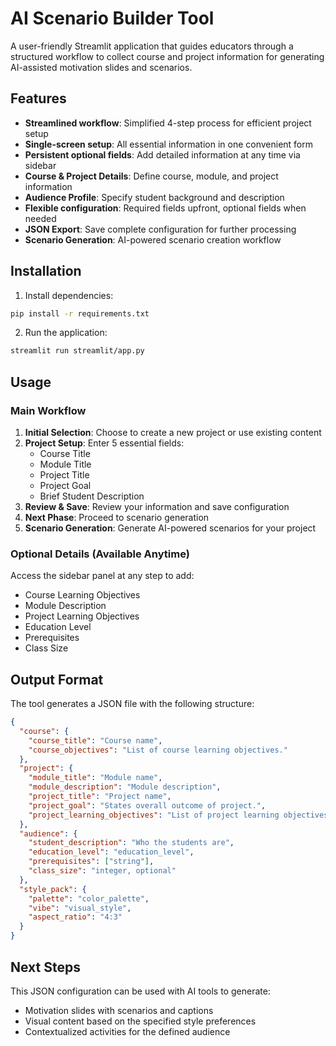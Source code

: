 # AI Scenario Builder Tool

A user-friendly Streamlit application that guides educators through a structured workflow to collect course and project information for generating AI-assisted motivation slides and scenarios.

## Features

- **Streamlined workflow**: Simplified 4-step process for efficient project setup
- **Single-screen setup**: All essential information in one convenient form
- **Persistent optional fields**: Add detailed information at any time via sidebar
- **Course & Project Details**: Define course, module, and project information
- **Audience Profile**: Specify student background and description
- **Flexible configuration**: Required fields upfront, optional fields when needed
- **JSON Export**: Save complete configuration for further processing
- **Scenario Generation**: AI-powered scenario creation workflow

## Installation

1. Install dependencies:
```bash
pip install -r requirements.txt
```

2. Run the application:
```bash
streamlit run streamlit/app.py
```

## Usage

### Main Workflow
1. **Initial Selection**: Choose to create a new project or use existing content
2. **Project Setup**: Enter 5 essential fields:
   - Course Title
   - Module Title
   - Project Title
   - Project Goal
   - Brief Student Description
3. **Review & Save**: Review your information and save configuration
4. **Next Phase**: Proceed to scenario generation
5. **Scenario Generation**: Generate AI-powered scenarios for your project

### Optional Details (Available Anytime)
Access the sidebar panel at any step to add:
- Course Learning Objectives
- Module Description
- Project Learning Objectives
- Education Level
- Prerequisites
- Class Size

## Output Format

The tool generates a JSON file with the following structure:

```json
{
  "course": {
    "course_title": "Course name",
    "course_objectives": "List of course learning objectives."
  },
  "project": {
    "module_title": "Module name",
    "module_description": "Module description",
    "project_title": "Project name",
    "project_goal": "States overall outcome of project.",
    "project_learning_objectives": "List of project learning objectives"
  },
  "audience": {
    "student_description": "Who the students are",
    "education_level": "education_level",
    "prerequisites": ["string"],
    "class_size": "integer, optional"
  },
  "style_pack": {
    "palette": "color_palette",
    "vibe": "visual_style",
    "aspect_ratio": "4:3"
  }
}
```

## Next Steps

This JSON configuration can be used with AI tools to generate:
- Motivation slides with scenarios and captions
- Visual content based on the specified style preferences
- Contextualized activities for the defined audience
